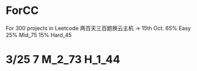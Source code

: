 # ForCC
For 300 projects in Leetcode
两百天三百题换云主机 -> 15th Oct. 
65% Easy  25% Mid_75  15% Hard_45
# 3/25 7 M_2_73 H_1_44
